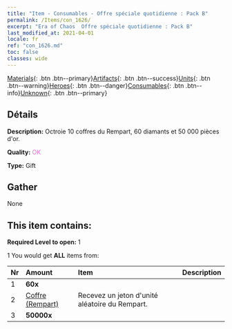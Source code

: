 ```yaml
---
title: "Item - Consumables - Offre spéciale quotidienne : Pack B"
permalink: /Items/con_1626/
excerpt: "Era of Chaos  Offre spéciale quotidienne : Pack B"
last_modified_at: 2021-04-01
locale: fr
ref: "con_1626.md"
toc: false
classes: wide
---
```

 [Materials](/fr/Items/){: .btn .btn--primary}[Artifacts](/fr/Items/Artifacts/){: .btn .btn--success}[Units](/fr/Items/Units/){: .btn .btn--warning}[Heroes](/fr/Items/Heroes/){: .btn .btn--danger}[Consumables](/fr/Items/Consumables/){: .btn .btn--info}[Unknown](/fr/Items/Unknown/){: .btn .btn--primary}

## Détails
 **Description:** Octroie 10 coffres du Rempart, 60 diamants et 50 000 pièces d'or.

 **Quality:** <span style="color: #DA70D6">OK</span>

 **Type:** Gift

## Gather

  None

## This item contains:

 **Required Level to open:** 1

 1 You would get **ALL** items  from:

  | Nr | Amount |     Item    | Description |
  |:---|:-------|:------------|:-----------:|
  | 1 |  **60x** | <i class="fas fa-gem"/> |  | 
  | 2 | [Coffre (Rempart)](/fr/Items/con_1270/) | Recevez un jeton d'unité aléatoire du Rempart. | 
  | 3 |  **50000x** | <i class="fas fa-coins"/> |  | 
